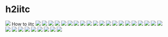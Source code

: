 # h2iitc
<img src="cc_by.svg" />
How to iitc
<img src="IITC_01.jpg" />
<img src="IITC_03.jpg" />
<img src="IITC_05.jpg" />
<img src="IITC_10.jpg" />
<img src="IITC_11.jpg" />
<img src="IITC_11a.jpg" />
<img src="IITC_11b.jpg" />
<img src="IITC_14.jpg" />
<img src="IITC_15.jpg" />
<img src="IITC_16.jpg" />
<img src="IITC_17.jpg" />
<img src="IITC_18.jpg" />
<img src="IITC_20.jpg" />
<img src="IITC_21.jpg" />
<img src="IITC_22.jpg" />
<img src="IITC_22a.jpg" />
<img src="IITC_23.jpg" />
<img src="IITC_24.jpg" />
<img src="IITC_25.jpg" />
<img src="IITC_26.jpg" />
<img src="IITC_27.jpg" />
<img src="IITC_28.jpg" />
<img src="IITC_40.jpg" />
<img src="IITC_42a.jpg" />
<img src="IITC_50.jpg" />
<img src="IITC_51.jpg" />
<img src="IITC_52.jpg" />
<img src="IITC_53.jpg" />
<img src="IITC_54.jpg" />
